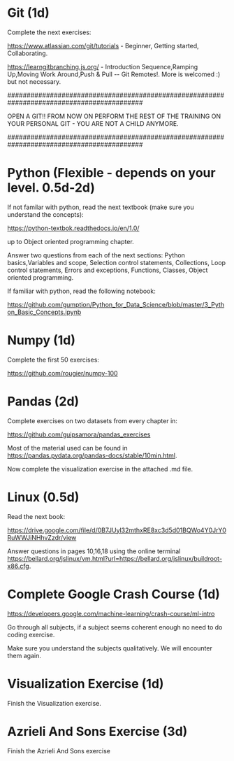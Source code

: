 # Git (1d)

Complete the next exercises:

https://www.atlassian.com/git/tutorials - Beginner, Getting started, Collaborating.

https://learngitbranching.js.org/ - Introduction Sequence,Ramping Up,Moving Work Around,Push & Pull -- Git Remotes!. More is welcomed :) but not necessary.

###########################################################################################

OPEN A GIT!! FROM NOW ON PERFORM THE REST OF THE TRAINING ON YOUR PERSONAL GIT - YOU ARE NOT A CHILD ANYMORE.

###########################################################################################

# Python (Flexible - depends on your level. 0.5d-2d)

If not familar with python, read the next textbook (make sure you understand the concepts):

https://python-textbok.readthedocs.io/en/1.0/

up to Object oriented programming chapter.

Answer two questions from each of the next sections: Python basics,Variables and scope, Selection control statements, Collections,
Loop control statements, Errors and exceptions, Functions, Classes, Object oriented programming.

If familiar with python, read the following notebook:

https://github.com/gumption/Python_for_Data_Science/blob/master/3_Python_Basic_Concepts.ipynb

# Numpy (1d)

Complete the first 50 exercises:

https://github.com/rougier/numpy-100

# Pandas (2d)

Complete exercises on two datasets from every chapter in:

https://github.com/guipsamora/pandas_exercises

Most of the material used can be found in https://pandas.pydata.org/pandas-docs/stable/10min.html.

Now complete the visualization exercise in the attached .md file.

# Linux (0.5d)

Read the next book:

https://drive.google.com/file/d/0B7JUyl32mthxRE8xc3d5d01BQWo4Y0JrY0RuWWJiNHhvZzdr/view

Answer questions in pages 10,16,18 using the online terminal https://bellard.org/jslinux/vm.html?url=https://bellard.org/jslinux/buildroot-x86.cfg. 

# Complete Google Crash Course (1d)

https://developers.google.com/machine-learning/crash-course/ml-intro

Go through all subjects, if a subject seems coherent enough no need to do coding exercise. 

Make sure you understand the subjects qualitatively. We will encounter them again.

# Visualization Exercise (1d)

Finish the Visualization exercise.

# Azrieli And Sons Exercise (3d)

Finish the Azrieli And Sons exercise

